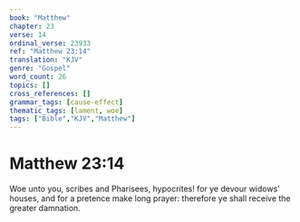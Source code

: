 ```yaml
---
book: "Matthew"
chapter: 23
verse: 14
ordinal_verse: 23933
ref: "Matthew 23:14"
translation: "KJV"
genre: "Gospel"
word_count: 26
topics: []
cross_references: []
grammar_tags: [cause-effect]
thematic_tags: [lament, woe]
tags: ["Bible","KJV","Matthew"]
---
```


# Matthew 23:14

Woe unto you, scribes and Pharisees, hypocrites! for ye devour widows' houses, and for a pretence make long prayer: therefore ye shall receive the greater damnation.
